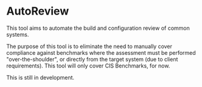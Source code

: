 # AutoReview
This tool aims to automate the build and configuration review of common systems.

The purpose of this tool is to eliminate the need to manually cover compliance against benchmarks where the assessment must be performed "over-the-shoulder", or directly from the target system (due to client requirements). This tool will only cover CIS Benchmarks, for now.

This is still in development.
